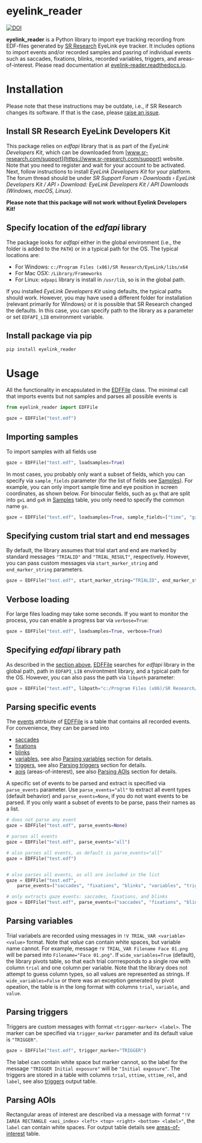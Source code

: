 
# eyelink_reader
[![DOI](https://zenodo.org/badge/882465451.svg)](https://doi.org/10.5281/zenodo.14262527)

**eyelink_reader** is a Python library to import eye tracking recording from  EDF-files generated by [SR Research](https://www.sr-research.com) EyeLink eye tracker. It includes options to import events and/or recorded samples and pasring of individual events such as saccades, fixations, blinks, recorded variables, triggers, and areas-of-interest. Please read documentation at [eyelink-reader.readthedocs.io](https://eyelink-reader.readthedocs.io/).

# Installation

Please note that these instructions may be outdate, i.e., if SR Research changes its software. If that is the case, please [raise an issue](https://github.com/alexander-pastukhov/eyelink_reader/issues).

## Install SR Research EyeLink Developers Kit

This package relies on _edfapi_ library that is as part of the *EyeLink Developers Kit*, which can be downloaded from [www.sr-research.com/support](https://www.sr-research.com/support) website. Note that you need to register and wait for your account to be activated. Next, follow instructions to install *EyeLink Developers Kit* for your platform. The forum thread should be under _SR Support Forum › Downloads › EyeLink Developers Kit / API › Download: EyeLink Developers Kit / API Downloads (Windows, macOS, Linux)_.

**Please note that this package will not work without Eyelink Developers Kit!**

## Specify location of the *edfapi* library

The package looks for _edfapi_ either in the global environment (i.e., the folder is added to the `PATH`) or in a typical path for the OS. The typical locations are:

* For Windows: `c:/Program Files (x86)/SR Research/EyeLink/libs/x64`
* For Mac OSX: `/Library/Frameworks`
* For Linux: `edpapi` library is install in `/usr/lib`, so is in the global path.

If you installed _EyeLink Developers Kit_ using defaults, the typical paths should work. However, you may have used a different folder for installation (relevant primarily for Windows) or it is possible that SR Research changed the defaults. In this case, you can specify path to the library as a parameter or set `EDFAPI_LIB` environment variable.

## Install package via pip
```
pip install eyelink_reader
```

# Usage

All the functionality in encapsulated in the [EDFFile](https://eyelink-reader.readthedocs.io/#edffile-class) class. The minimal call that imports events but not samples and parses all possible events is
```python
from eyelink_reader import EDFFile

gaze = EDFFile("test.edf")
```

## Importing samples

To import samples with all fields use
```python
gaze = EDFFile("test.edf", loadsamples=True)
```

In most cases, you probably only want a subset of fields, which you can specify via `sample_fields` parameter (for the list of fields see [Samples](https://eyelink-reader.readthedocs.io/#samples)). For example, you can only import sample time and eye position in screen coordinates, as shown below. For binocular fields, such as `gx` that are split into `gxL` and `gxR` in [Samples](https://eyelink-reader.readthedocs.io/#samples) table, you only need to specify the common name `gx`.
```python
gaze = EDFFile("test.edf", loadsamples=True, sample_fields=["time", "gx", "gy"])
```

## Specifying custom trial start and end messages
By default, the library assumes that trial start and end are marked by standard messages `"TRIALID"` and `"TRIAL_RESULT"`, respectively. However, you can pass custom messages via `start_marker_string` and `end_marker_string` parameters.
```python
gaze = EDFFile("test.edf", start_marker_string="TRIALID", end_marker_string="TRIAL_RESULT")
```

## Verbose loading
For large files loading may take some seconds. If you want to monitor the process, you can enable a progress bar via `verbose=True`:
```python
gaze = EDFFile("test.edf", loadsamples=True, verbose=True)
```

## Specifying _edfapi_ library path
As described in the [section above](#specify-location-of-the-edfapi-library), [EDFFile](https://eyelink-reader.readthedocs.io/#edffile-class) searches for _edfapi_ library in the global path, path in `EDFAPI_LIB` environtment library, and a typical path for the OS. However, you can also pass the path via `libpath` parameter:
```python
gaze = EDFFile("test.edf", libpath="c:/Program Files (x86)/SR Research/EyeLink/libs/x64")
```

## Parsing specific events
The [events](https://eyelink-reader.readthedocs.io/#Events) attrbiute of [EDFFile](https://eyelink-reader.readthedocs.io/#edffile-class) is a table that contains all recorded events. For convenience, they can be parsed into

* [saccades](https://eyelink-reader.readthedocs.io/#saccades)
* [fixations](https://eyelink-reader.readthedocs.io/#fixations)
* [blinks](https://eyelink-reader.readthedocs.io/#blinks)
* [variables](https://eyelink-reader.readthedocs.io/#variables), see also [Parsing variables](#parsing-variables) section for details.
* [triggers](https://eyelink-reader.readthedocs.io/#triggers), see also [Parsing triggers](#parsing-triggers) section for details.
* [aois](https://eyelink-reader.readthedocs.io/#aois) (areas-of-interest), see also [Parsing AOIs](#parsing-aois) section for details.

A specific set of events to be parsed and extract is specified via `parse_events` parameter. Use `parse_events="all"` to extract all event types (default behavior) and `parse_events=None`, if you do not want events to be parsed. If you only want a subset of events to be parse, pass their names as a list.
```python
# does not parse any event
gaze = EDFFile("test.edf", parse_events=None)

# parses all events
gaze = EDFFile("test.edf", parse_events="all")

# also parses all events, as default is parse_events="all"
gaze = EDFFile("test.edf")


# also parses all events, as all are included in the list
gaze = EDFFile("test.edf",
    parse_events=("saccades", "fixations", "blinks", "variables", "triggers", "aois"))

# only extracts gaze events: saccades, fixations, and blinks
gaze = EDFFile("test.edf", parse_events=("saccades", "fixations", "blinks"))
```

## Parsing variables
Trial variabels are recorded using messages in `!V TRIAL_VAR <variable> <value>` format. Note that _value_ can contain white spaces, but variable name cannot. For example, message `!V TRIAL_VAR Filename Face 01.png` will be parsed into `Filename="Face 01.png"`. If `wide_variables=True` (default), the library pivots table, so that each trial corrresponds to a single row with column `trial` and one column per variable. Note that the library does not attempt to guess column types, so all values are represented as strings. If `wide_variables=False` or there was an exception generated by pivot opeation, the table is in the long format with columns `trial`, `variable`, and `value`. 

## Parsing triggers
Triggers are custom messages with format `<trigger-marker> <label>`. The marker can be specified via `trigger_marker` parameter and its default value is `"TRIGGER"`. 

```python
gaze = EDFFile("test.edf", trigger_marker="TRIGGER")
```

The label can contain white space but marker cannot, so the label for the message `"TRIGGER Initial exposure"` will be `"Initial exposure"`. The triggers are stored in a table with columns `trial`,  `sttime`, `sttime_rel`, and `label`, see also [triggers](https://eyelink-reader.readthedocs.io/#triggers) output table.

## Parsing AOIs
Rectangular areas of interest are described via a message with format `"!V IAREA RECTANGLE <aoi_index> <left> <top> <right> <bottom> <label>"`, the `label` can contain white spaces. For output table details see [areas-of-interest](https://eyelink-reader.readthedocs.io/#areas-of-interest) table.